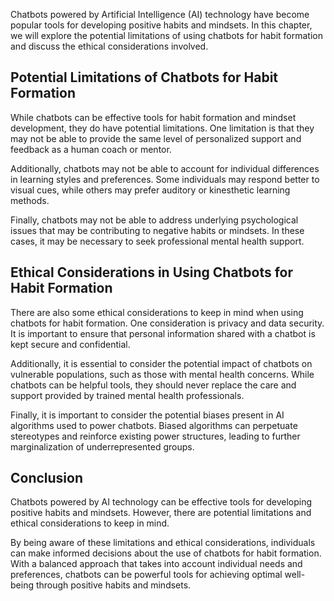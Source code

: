 
Chatbots powered by Artificial Intelligence (AI) technology have become popular tools for developing positive habits and mindsets. In this chapter, we will explore the potential limitations of using chatbots for habit formation and discuss the ethical considerations involved.

Potential Limitations of Chatbots for Habit Formation
-----------------------------------------------------

While chatbots can be effective tools for habit formation and mindset development, they do have potential limitations. One limitation is that they may not be able to provide the same level of personalized support and feedback as a human coach or mentor.

Additionally, chatbots may not be able to account for individual differences in learning styles and preferences. Some individuals may respond better to visual cues, while others may prefer auditory or kinesthetic learning methods.

Finally, chatbots may not be able to address underlying psychological issues that may be contributing to negative habits or mindsets. In these cases, it may be necessary to seek professional mental health support.

Ethical Considerations in Using Chatbots for Habit Formation
------------------------------------------------------------

There are also some ethical considerations to keep in mind when using chatbots for habit formation. One consideration is privacy and data security. It is important to ensure that personal information shared with a chatbot is kept secure and confidential.

Additionally, it is essential to consider the potential impact of chatbots on vulnerable populations, such as those with mental health concerns. While chatbots can be helpful tools, they should never replace the care and support provided by trained mental health professionals.

Finally, it is important to consider the potential biases present in AI algorithms used to power chatbots. Biased algorithms can perpetuate stereotypes and reinforce existing power structures, leading to further marginalization of underrepresented groups.

Conclusion
----------

Chatbots powered by AI technology can be effective tools for developing positive habits and mindsets. However, there are potential limitations and ethical considerations to keep in mind.

By being aware of these limitations and ethical considerations, individuals can make informed decisions about the use of chatbots for habit formation. With a balanced approach that takes into account individual needs and preferences, chatbots can be powerful tools for achieving optimal well-being through positive habits and mindsets.
